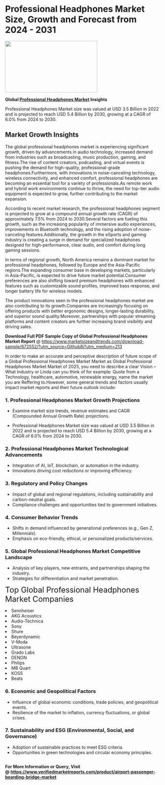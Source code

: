 <H1>Professional Headphones Market Size, Growth and Forecast from 2024 - 2031</H1><img class="aligncenter size-medium wp-image-584254" src="https://thirdeyenews.in/wp-content/uploads/2024/09/Global-Market-Research-300x168.jpeg" alt="" width="300" height="168" /><p><strong>Global&nbsp;<a href="https://www.marketsizeandtrends.com/download-sample/672552/?utm_source=Github8j?utm_medium=213">Professional Headphones Market</a> Insights</strong></p><p>Professional Headphones Market size was valued at USD 3.5 Billion in 2022 and is projected to reach USD 5.4 Billion by 2030, growing at a CAGR of 6.0% from 2024 to 2030.</p><p><h2>Market Growth Insights</h2> <p>The global professional headphones market is experiencing significant growth, driven by advancements in audio technology, increased demand from industries such as broadcasting, music production, gaming, and fitness.The rise of content creators, podcasting, and virtual events is pushing the demand for high-quality, professional-grade headphones.Furthermore, with innovations in noise-canceling technology, wireless connectivity, and enhanced comfort, professional headphones are becoming an essential tool for a variety of professionals.As remote work and hybrid work environments continue to thrive, the need for top-tier audio equipment is expected to grow, further contributing to the market expansion.</p> <p>According to recent market research, the professional headphones segment is projected to grow at a compound annual growth rate (CAGR) of approximately 7.5% from 2024 to 2030.Several factors are fueling this growth, such as the increasing popularity of immersive audio experiences, improvements in Bluetooth technology, and the rising adoption of noise-canceling features.Additionally, the growth in the eSports and gaming industry is creating a surge in demand for specialized headphones designed for high-performance, clear audio, and comfort during long gaming sessions.</p> <p>In terms of regional growth, North America remains a dominant market for professional headphones, followed by Europe and the Asia-Pacific regions.The expanding consumer base in developing markets, particularly in Asia-Pacific, is expected to drive future market potential.Consumer preferences are also shifting toward premium headphones with enhanced features such as customizable sound profiles, improved bass response, and longer battery life for wireless models.</p> <p>The product innovations seen in the professional headphones market are also contributing to its growth.Companies are increasingly focusing on offering products with better ergonomic designs, longer-lasting durability, and superior sound quality.Moreover, partnerships with popular streaming platforms and content creators are further increasing brand visibility and driving sales.</p> <p><span class=""><strong>Download Full PDF Sample Copy of Global Professional Headphones Market Report</strong> @ <a href="https://www.marketsizeandtrends.com/download-sample/672552/?utm_source=Github8j?utm_medium=213" target="_blank">https://www.marketsizeandtrends.com/download-sample/672552/?utm_source=Github8j?utm_medium=213</a></span></p><p>In order to make an accurate and perceptive description of future scope of a Global&nbsp;Professional Headphones Market Market as Global&nbsp;Professional Headphones Market Market of 2025, you need to describe a clear Vision &ndash; What Industry or Linda can you think of for example: Quote from a Technology, healthcare, automotive, renewable energy, name the market you are Reffering to.However, some general trends and factors usually impact market reports and their future outlook include:</p><h3>1.&nbsp;<strong>Professional Headphones Market Growth Projections</strong></h3><ul><li>Examine market size trends, revenue estimates and CAGR (Compounded Annual Growth Rate) projections.</li><li><p>Professional Headphones Market size was valued at USD 3.5 Billion in 2022 and is projected to reach USD 5.4 Billion by 2030, growing at a CAGR of 6.0% from 2024 to 2030.</p></li></ul><h3>2.&nbsp;<strong>Professional Headphones Market Technological Advancements</strong></h3><ul><li>Integration of AI, IoT, blockchain, or automation in the industry.</li><li>Innovations driving cost reductions or improving efficiency.</li></ul><h3>3.&nbsp;<strong>Regulatory and Policy Changes</strong></h3><ul><li>Impact of global and regional regulations, including sustainability and carbon-neutral goals.</li><li>Compliance challenges and opportunities tied to government initiatives.</li></ul><h3>4.&nbsp;<strong>Consumer Behavior Trends</strong></h3><ul><li>Shifts in demand influenced by generational preferences (e.g., Gen Z, Millennials).</li><li>Emphasis on eco-friendly, ethical, or personalized products/services.</li></ul><h3>5.&nbsp;<strong>Global Professional Headphones Market Competitive Landscape</strong></h3><ul><li>Analysis of key players, new entrants, and partnerships shaping the industry.</li><li>Strategies for differentiation and market penetration.</li></ul><p data-pm-slice="1 1 []"><span style="color: inherit; font-family: inherit; font-size: 25px;">Top Global Professional Headphones Market Companies</span></p><div class="" data-test-id=""><p><li>Sennheiser</li><li> AKG Acoustics</li><li> Audio-Technica</li><li> Sony</li><li> Shure</li><li> Beyerdynamic</li><li> V-Moda</li><li> Ultrasone</li><li> Grado Labs</li><li> DENON</li><li> Philips</li><li> MB Quart</li><li> KOSS</li><li> Beats</li></p></div><h3>6.&nbsp;<strong>Economic and Geopolitical Factors</strong></h3><ul><li>Influence of global economic conditions, trade policies, and geopolitical events.</li><li>Resilience of the market to inflation, currency fluctuations, or global crises.</li></ul><h3>7.&nbsp;<strong>Sustainability and ESG (Environmental, Social, and Governance)</strong></h3><ul><li>Adoption of sustainable practices to meet ESG criteria.</li><li>Opportunities in green technologies and circular economy principles.</li></ul><h2><strong style="font-size: 14px;">For More Information or Query, Visit @&nbsp;</strong><a style="background-color: #ffffff; font-size: 14px;" href="https://www.marketsizeandtrends.com/report/professional-headphones-market/" target="_blank">https://www.verifiedmarketreports.com/product/airport-passenger-boarding-bridge-market</a></h2>